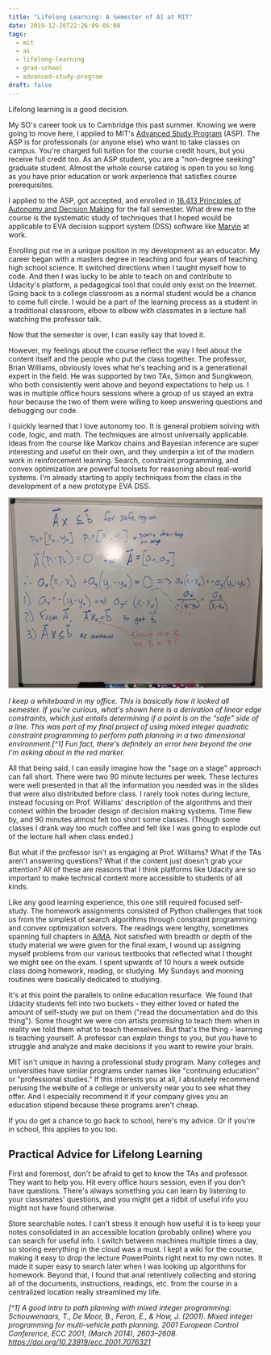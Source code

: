 ```yaml
---
title: "Lifelong Learning: A Semester of AI at MIT"
date: 2019-12-26T22:26:09-05:00
tags:
  - mit
  - ai
  - lifelong-learning
  - grad-school
  - advanced-study-program
draft: false
---
```


Lifelong learning is a good decision.

My SO's career took us to Cambridge this past summer. Knowing we were going to move here, I applied to MIT's [Advanced Study Program](https://professional.mit.edu/programs/advanced-study-program) (ASP). The ASP is for professionals (or anyone else) who want to take classes on campus. You're charged full tuition for the course credit hours, but you receive full credit too. As an ASP student, you are a "non-degree seeking" graduate student. Almost the whole course catalog is open to you so long as you have prior education or work experience that satisfies course prerequisites.

I applied to the ASP, got accepted, and enrolled in [16.413 Principles of Autonomy and Decision Making](https://ocw.mit.edu/courses/aeronautics-and-astronautics/16-410-principles-of-autonomy-and-decision-making-fall-2010/) for the fall semester. What drew me to the course is the systematic study of techniques that I hoped would be applicable to EVA decision support system (DSS) software like [Marvin](/posts/20180516-marvin-eva-timeline-breakdown/) at work.

Enrolling put me in a unique position in my development as an educator. My career began with a masters degree in teaching and four years of teaching high school science. It switched directions when I taught myself how to code. And then I was lucky to be able to teach on and contribute to Udacity's platform, a pedagogical tool that could only exist on the Internet. Going back to a college classroom as a normal student would be a chance to come full circle. I would be a part of the learning process as a student in a traditional classroom, elbow to elbow with classmates in a lecture hall watching the professor talk.

Now that the semester is over, I can easily say that loved it.

However, my feelings about the course reflect the way I feel about the content itself and the people who put the class together. The professor, Brian Williams, obviously loves what he's teaching and is a generational expert in the field. He was supported by two TAs, Simon and Sungkweon, who both consistently went above and beyond expectations to help us. I was in multiple office hours sessions where a group of us stayed an extra hour because the two of them were willing to keep answering questions and debugging our code.

I quickly learned that I love autonomy too. It is general problem solving with code, logic, and math. The techniques are almost universally applicable. Ideas from the course like Markov chains and Bayesian inference are super interesting and useful on their own, and they underpin a lot of the modern work in reinforcement learning. Search, constraint programming, and convex optimization are powerful toolsets for reasoning about real-world systems. I'm already starting to apply techniques from the class in the development of a new prototype EVA DSS.

![A whiteboard with math](whiteboard.jpg)

_I keep a whiteboard in my office. This is basically how it looked all semester.  If you're curious, what's shown here is a derivation of linear edge constraints, which just entails determining if a point is on the "safe" side of a line. This was part of my final project of using mixed integer quadratic constraint programming to perform path planning in a two dimensional environment.[^1] Fun fact, there's definitely an error here beyond the one I'm asking about in the red marker._

All that being said, I can easily imagine how the "sage on a stage" approach can fall short. There were two 90 minute lectures per week. These lectures were well presented in that all the information you needed was in the slides that were also distributed before class. I rarely took notes during lecture, instead focusing on Prof. Williams' description of the algorithms and their context within the broader design of decision making systems. Time flew by, and 90 minutes almost felt too short some classes. (Though some classes I drank way too much coffee and felt like I was going to explode out of the lecture hall when class ended.)

But what if the professor isn't as engaging at Prof. Williams? What if the TAs aren't answering questions? What if the content just doesn't grab your attention? All of these are reasons that I think platforms like Udacity are so important to make technical content more accessible to students of all kinds. 

Like any good learning experience, this one still required focused self-study. The homework assignments consisted of Python challenges that took us from the simplest of search algorithms through constraint programming and convex optimization solvers. The readings were lengthy, sometimes spanning full chapters in [AIMA](http://aima.cs.berkeley.edu/index.html). Not satisfied with breadth or depth of the study material we were given for the final exam, I wound up assigning myself problems from our various textbooks that reflected what I thought we might see on the exam. I spent upwards of 10 hours a week outside class doing homework, reading, or studying. My Sundays and morning routines were basically dedicated to studying.

It's at this point the parallels to online education resurface. We found that Udacity students fell into two buckets - they either loved or hated the amount of self-study we put on them ("read the documentation and do this thing"). Some thought we were con artists promising to teach them when in reality we told them what to teach themselves. But that's the thing - learning is teaching yourself. A professor can _explain_ things to you, but you have to struggle and analyze and make decisions if you want to rewire your brain.



MIT isn't unique in having a professional study program. Many colleges and universities have similar programs under names like "continuing education" or "professional studies." If this interests you at all, I absolutely recommend perusing the website of a college or university near you to see what they offer. And I especially recommend it if your company gives you an education stipend because these programs aren't cheap.

If you do get a chance to go back to school, here's my advice. Or if you're in school, this applies to you too.

## Practical Advice for Lifelong Learning

First and foremost, don't be afraid to get to know the TAs and professor. They want to help you. Hit every office hours session, even if you don't have questions. There's always something you can learn by listening to your classmates' questions, and you might get a tidbit of useful info you might not have found otherwise.

Store searchable notes. I can't stress it enough how useful it is to keep your notes consolidated in an accessible location (probably online) where you can search for useful info. I switch between machines multiple times a day, so storing everything in the cloud was a must. I kept a wiki for the course, making it easy to drop the lecture PowerPoints right next to my own notes. It made it super easy to search later when I was looking up algorithms for homework. Beyond that, I found that anal retentively collecting and storing all of the documents, instructions, readings, etc. from the course in a centralized location really streamlined my life.



_[^1] A good intro to path planning with mixed integer programming: Schouwenaars, T., De Moor, B., Feron, E., & How, J. (2001). Mixed integer programming for multi-vehicle path planning. *2001 European Control Conference, ECC 2001*, (March 2014), 2603–2608. https://doi.org/10.23919/ecc.2001.7076321_